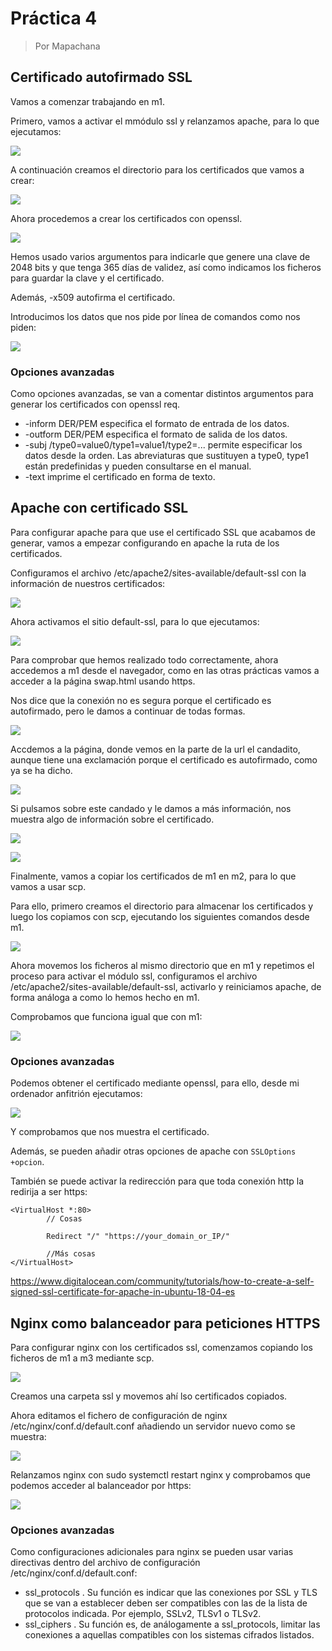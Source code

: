# Práctica 4

> Por Mapachana

## Certificado autofirmado SSL

Vamos a comenzar trabajando en m1.

Primero, vamos a activar el mmódulo ssl y relanzamos apache, para lo que ejecutamos:

![](./img/ssl_1.png)

A continuación creamos el directorio para los certificados que vamos a crear:

![](./img/ssl_2.png)

Ahora procedemos a crear los certificados con openssl.

![](./img/ssl_3.png)

Hemos usado varios argumentos para indicarle que genere una clave de 2048 bits y que tenga 365 días de validez, así como indicamos los ficheros para guardar la clave y el certificado.

Además, -x509 autofirma el certificado.

Introducimos los datos que nos pide por línea de comandos como nos piden:

![](./img/ssl_4.png)

### Opciones avanzadas

Como opciones avanzadas, se van a comentar distintos argumentos para generar los certificados con openssl req.

- -inform DER/PEM especifica el formato de entrada de los datos.
- -outform DER/PEM especifica el formato de salida de los datos.
- -subj /type0=value0/type1=value1/type2=... permite especificar los datos desde la orden. Las abreviaturas que sustituyen a type0, type1 están predefinidas y pueden consultarse en el manual.
- -text imprime el certificado en forma de texto.

## Apache con certificado SSL

Para configurar apache para que use el certificado SSL que acabamos de generar, vamos a empezar configurando en apache la ruta de los certificados.

Configuramos el archivo /etc/apache2/sites-available/default-ssl con la información de nuestros certificados:

![](./img/ssla1.png)

Ahora activamos el sitio default-ssl, para lo que ejecutamos:

![](./img/ssla2.png)

Para comprobar que hemos realizado todo correctamente, ahora accedemos a m1 desde el navegador, como en las otras prácticas vamos a acceder a la página swap.html usando https.

Nos dice que la conexión no es segura porque el certificado es autofirmado, pero le damos a continuar de todas formas.

![](./img/ssla_3.png)

Accdemos a la página, donde vemos en la parte de la url el candadito, aunque tiene una exclamación porque el certificado es autofirmado, como ya se ha dicho.

![](./img/ssla_5.png)

Si pulsamos sobre este candado y le damos a más información, nos muestra algo de información sobre el certificado.

![](./ssla_4.png)

![](./ssla_6.png)

Finalmente, vamos a copiar los certificados de m1 en m2, para lo que vamos a usar scp.

Para ello, primero creamos el directorio para almacenar los certificados y luego los copiamos con scp, ejecutando los siguientes comandos desde m1.

![](./img/ssla_8.png)

Ahora movemos los ficheros al mismo directorio que en m1 y repetimos el proceso para activar el módulo ssl, configuramos el archivo /etc/apache2/sites-available/default-ssl, activarlo y reiniciamos apache, de forma análoga a como lo hemos hecho en m1.

Comprobamos que funciona igual que con m1:

![](./img/ssla_9.png)


### Opciones avanzadas

Podemos obtener el certificado mediante openssl, para ello, desde mi ordenador anfitrión ejecutamos:

![](./img/ssla_7.png)

Y comprobamos que nos muestra el certificado.

Además, se pueden añadir otras opciones de apache con `SSLOptions +opcion`.

También se puede activar la redirección para que toda conexión http la redirija a ser https:

```
<VirtualHost *:80>
        // Cosas

        Redirect "/" "https://your_domain_or_IP/"

        //Más cosas
</VirtualHost>
```

https://www.digitalocean.com/community/tutorials/how-to-create-a-self-signed-ssl-certificate-for-apache-in-ubuntu-18-04-es

## Nginx como balanceador para peticiones HTTPS

Para configurar nginx con los certificados ssl, comenzamos copiando los ficheros de m1 a m3 mediante scp.

![](./img/nginx_1.png)

Creamos una carpeta ssl y movemos ahí lso certificados copiados.

Ahora editamos el fichero de configuración de nginx /etc/nginx/conf.d/default.conf añadiendo un servidor nuevo como se muestra:

![](./img/nginx_2.png)

Relanzamos nginx con sudo systemctl restart nginx y comprobamos que podemos acceder al balanceador por https:

![](./nginx_3.png)

### Opciones avanzadas

Como configuraciones adicionales para nginx se pueden usar varias directivas dentro del archivo de configuración /etc/nginx/conf.d/default.conf:

- ssl_protocols <lista de protocolos>. Su función es indicar que las conexiones por SSL y TLS que se van a establecer deben ser compatibles con las de la lista de protocolos indicada. Por ejemplo, SSLv2, TLSv1 o TLSv2.
- ssl_ciphers <lista de protocolos>. Su función es, de análogamente a ssl_protocols, limitar las conexiones a aquellas compatibles con los sistemas cifrados listados.








